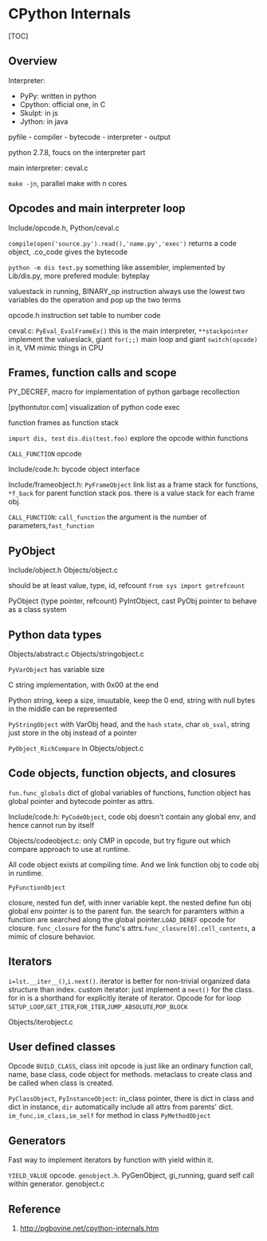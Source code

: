 # CPython Internals

[TOC]

## Overview

Interpreter:

* PyPy: written in python
* Cpython: official one, in C
* Skulpt: in js
* Jython: in java

pyfile - compiler - bytecode - interpreter - output

python 2.7.8, foucs on the interpreter part

main interpreter: ceval.c

`make -jn`, parallel make with n cores

## Opcodes and main interpreter loop

Include/opcode.h, Python/ceval.c

`compile(open('source.py').read(),'name.py','exec')` returns a code object, .co_code gives the bytecode

`python -m dis test.py` something like assembler, implemented by Lib/dis.py, more prefered module: byteplay

valuestack in running, BINARY_op instruction always use the lowest two variables do the operation and pop up the two terms

opcode.h instruction set table to number code

ceval.c: `PyEval_EvalFrameEx()` this is the main interpreter, `**stackpointer` implement the valueslack, giant `for(;;)` main loop and giant `switch(opcode)` in it, VM mimic things in CPU

## Frames, function calls and scope

PY_DECREF, macro for implementation of python garbage recollection

[pythontutor.com] visualization of python code exec

function frames as  function stack

`import dis, test` `dis.dis(test.foo)` explore the opcode within functions

`CALL_FUNCTION` opcode

Include/code.h: bycode object interface

Include/frameobject.h: `PyFrameObject` link list as a frame stack for functions, `*f_back` for parent function stack pos. there is a value stack for each frame obj.

`CALL_FUNCTION`: `call_function` the argument is the number of parameters,`fast_function`

## PyObject

Include/object.h Objects/object.c

should be at least value, type, id, refcount `from sys import getrefcount`

PyObject {type pointer, refcount}  PyIntObject, cast PyObj pointer to behave as a class system

## Python data types

Objects/abstract.c Objects/stringobject.c

`PyVarObject` has variable size

C string implementation, with 0x00 at the end 

Python string, keep a size, imuutable, keep the 0 end, string with null bytes in the middle can be represented

`PyStringObject` with VarObj head, and the `hash` `state`, char `ob_sval`, string  just store in the obj instead of a pointer

`PyObject_RichCompare` in Objects/object.c

## Code objects, function objects, and closures

`fun.func_globals` dict of global variables of functions, function object has global pointer and bytecode pointer as attrs.

Include/code.h: `PyCodeObject`, code obj doesn't contain any global env, and hence cannot run by itself

Objects/codeobject.c:  only CMP in opcode, but try figure out which compare approach to use at runtime.

All code object exists at compiling time. And we link function obj to code obj in runtime.  

`PyFunctionObject` 

closure, nested fun def, with inner variable kept. the nested define fun obj global env pointer is to the parent fun. the search for paramters within a function are searched along the global pointer.`LOAD_DEREF` opcode for closure. `func_closure` for the func's attrs.`func_closure[0].cell_contents`, a mimic of closure behavior.

## Iterators

`i=lst.__iter__()`,`i.next()`. iterator is better for non-trivial organized data structure than index. custom iterator: just implement a `next()` for the class. for in is a shorthand for explicitly iterate of iterator. Opcode for for loop `SETUP_LOOP`,`GET_ITER`,`FOR_ITER`,`JUMP_ABSOLUTE`,`POP_BLOCK`

Objects/iterobject.c 

## User defined classes

Opcode `BUILD_CLASS`, class init opcode is just like an ordinary function call, name, base class, code object for methods. metaclass to create class and be called when class is created.

`PyClassObject`, `PyInstanceObject`: in_class pointer, there is dict in class and dict in instance, `dir` automatically include all attrs from parents' dict. `im_func,im_class,im_self` for method in class `PyMethodObject`

## Generators

Fast way to implement iterators by function with yield within it.

`YIELD_VALUE` opcode. `genobject.h`. PyGenObject, gi_running, guard self call within generator. genobject.c

## Reference

1. http://pgbovine.net/cpython-internals.htm